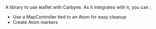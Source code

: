
A library to use leaflet with Carbyne. As it integrates with it, you can ;

* Use a MapController tied to an Atom for easy cleanup
* Create Atom markers
